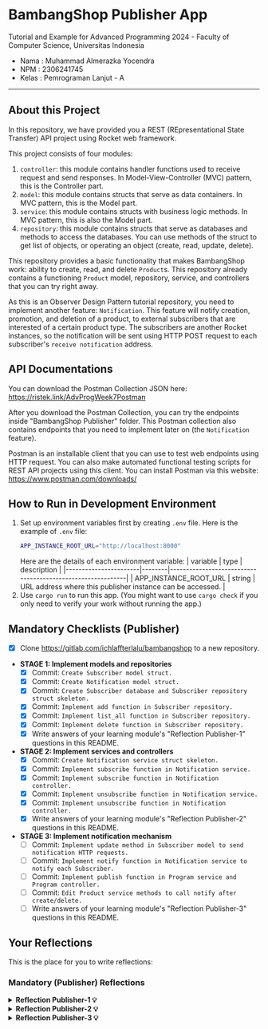 # BambangShop Publisher App
Tutorial and Example for Advanced Programming 2024 - Faculty of Computer Science, Universitas Indonesia

- Nama : Muhammad Almerazka Yocendra
- NPM : 2306241745
- Kelas : Pemrograman Lanjut - A

---

## About this Project
In this repository, we have provided you a REST (REpresentational State Transfer) API project using Rocket web framework.

This project consists of four modules:
1.  `controller`: this module contains handler functions used to receive request and send responses.
    In Model-View-Controller (MVC) pattern, this is the Controller part.
2.  `model`: this module contains structs that serve as data containers.
    In MVC pattern, this is the Model part.
3.  `service`: this module contains structs with business logic methods.
    In MVC pattern, this is also the Model part.
4.  `repository`: this module contains structs that serve as databases and methods to access the databases.
    You can use methods of the struct to get list of objects, or operating an object (create, read, update, delete).

This repository provides a basic functionality that makes BambangShop work: ability to create, read, and delete `Product`s.
This repository already contains a functioning `Product` model, repository, service, and controllers that you can try right away.

As this is an Observer Design Pattern tutorial repository, you need to implement another feature: `Notification`.
This feature will notify creation, promotion, and deletion of a product, to external subscribers that are interested of a certain product type.
The subscribers are another Rocket instances, so the notification will be sent using HTTP POST request to each subscriber's `receive notification` address.

## API Documentations

You can download the Postman Collection JSON here: https://ristek.link/AdvProgWeek7Postman

After you download the Postman Collection, you can try the endpoints inside "BambangShop Publisher" folder.
This Postman collection also contains endpoints that you need to implement later on (the `Notification` feature).

Postman is an installable client that you can use to test web endpoints using HTTP request.
You can also make automated functional testing scripts for REST API projects using this client.
You can install Postman via this website: https://www.postman.com/downloads/

## How to Run in Development Environment
1.  Set up environment variables first by creating `.env` file.
    Here is the example of `.env` file:
    ```bash
    APP_INSTANCE_ROOT_URL="http://localhost:8000"
    ```
    Here are the details of each environment variable:
    | variable              | type   | description                                                |
    |-----------------------|--------|------------------------------------------------------------|
    | APP_INSTANCE_ROOT_URL | string | URL address where this publisher instance can be accessed. |
2.  Use `cargo run` to run this app.
    (You might want to use `cargo check` if you only need to verify your work without running the app.)

## Mandatory Checklists (Publisher)
-   [x] Clone https://gitlab.com/ichlaffterlalu/bambangshop to a new repository.
-   **STAGE 1: Implement models and repositories**
    -   [x] Commit: `Create Subscriber model struct.`
    -   [x] Commit: `Create Notification model struct.`
    -   [x] Commit: `Create Subscriber database and Subscriber repository struct skeleton.`
    -   [x] Commit: `Implement add function in Subscriber repository.`
    -   [x] Commit: `Implement list_all function in Subscriber repository.`
    -   [x] Commit: `Implement delete function in Subscriber repository.`
    -   [x] Write answers of your learning module's "Reflection Publisher-1" questions in this README.
-   **STAGE 2: Implement services and controllers**
    -   [x] Commit: `Create Notification service struct skeleton.`
    -   [x] Commit: `Implement subscribe function in Notification service.`
    -   [x] Commit: `Implement subscribe function in Notification controller.`
    -   [x] Commit: `Implement unsubscribe function in Notification service.`
    -   [x] Commit: `Implement unsubscribe function in Notification controller.`
    -   [x] Write answers of your learning module's "Reflection Publisher-2" questions in this README.
-   **STAGE 3: Implement notification mechanism**
    -   [ ] Commit: `Implement update method in Subscriber model to send notification HTTP requests.`
    -   [ ] Commit: `Implement notify function in Notification service to notify each Subscriber.`
    -   [ ] Commit: `Implement publish function in Program service and Program controller.`
    -   [ ] Commit: `Edit Product service methods to call notify after create/delete.`
    -   [ ] Write answers of your learning module's "Reflection Publisher-3" questions in this README.

## Your Reflections
This is the place for you to write reflections:

### Mandatory (Publisher) Reflections

<details>
    <summary><strong> Reflection Publisher-1 💡 </strong></summary>
    
1. **In the Observer pattern diagram explained by the Head First Design Pattern book, Subscriber is defined as an interface. Explain based on your understanding of Observer design patterns, do we still need an interface (or trait in Rust) in this BambangShop case, or a single Model struct is enough?**
    > Dalam **Observer Pattern**, **Subscriber** biasanya didefinisikan sebagai _interface_ atau _trait_ (dalam Rust) agar berbagai jenis **subscriber** dapat memiliki metode yang sama meskipun perilakunya berbeda. Hal ini memungkinkan setiap jenis **subscriber** untuk merespons pembaruan dengan cara yang sesuai tanpa mengubah struktur utama. Namun, dalam kasus ***BambangShop***, saat ini hanya terdapat satu jenis Subscriber yang formatnya tetap, yaitu hanya menyimpan URL dan nama, tanpa adanya variasi dalam perilaku. Oleh karena itu, penggunaan _trait_ belum diperlukan, dan cukup menggunakan satu _struct model_ saja.
    
    > Meskipun demikian, jika di masa mendatang terdapat berbagai jenis subscriber dengan cara kerja yang berbeda—misalnya ada **subscriber** yang menerima notifikasi melalui email, SMS, atau _webhook_—maka penggunaan _trait_ akan lebih fleksibel. Dengan adanya _trait_, setiap **subscriber** dapat memiliki implementasi sendiri namun tetap konsisten dalam cara mereka menerima _update_.

2.  **id in Program and url in Subscriber is intended to be unique. Explain based on your understanding, is using Vec (list) sufficient or using DashMap (map/dictionary) like we currently use is necessary for this case?**
    >  Karena id di Program dan url di **Subscriber** dimaksudkan untuk unik, maka sebenarnya penggunaan **DashMap** lebih tepat dibandingkan **Vec**. Dalam **Vec**, keunikan tidak dijamin secara otomatis, sehingga untuk memastikan tidak ada duplikasi, kita harus melakukan iterasi manual setiap kali menambahkan atau mengecek data. Hal ini kurang efisien, terutama jika jumlah data terus bertambah. Sebaliknya, **DashMap** secara otomatis menjamin keunikan karena bekerja seperti _HashMap_, di mana setiap key harus unik. Dengan demikian, kita tidak perlu melakukan pengecekan manual untuk memastikan keunikan id dan url, yang membuat pengelolaan data menjadi lebih sederhana dan efisien.
    
    >  Jika dari segi performa, **DashMap** lebih unggul karena operasi pencarian, penyisipan, dan penghapusan data dilakukan dalam ***O(1)***, sedangkan **Vec** memerlukan ***(O(n))*** karena harus menelusuri elemen satu per satu. Selain itu, **DashMap** juga lebih aman dalam lingkungan  _multi-threading_, yang bisa berguna jika ada proses paralel yang mengakses data secara bersamaan. Jadi, meskipun **Vec** bisa digunakan untuk menyimpan data dalam kasus sederhana, **DashMap** lebih direkomendasikan karena menjamin keunikan data dan meningkatkan efisiensi dalam pengelolaan serta aksesnya.

3. **When programming using Rust, we are enforced by rigorous compiler constraints to make a thread-safe program. In the case of the List of Subscribers (SUBSCRIBERS) static variable, we used the DashMap external library for thread safe HashMap. Explain based on your understanding of design patterns, do we still need DashMap or we can implement Singleton pattern instead?**
    > Dalam kasus ini, penggunaan **DashMap** tetap diperlukan meskipun kita bisa menerapkan **Singleton** _pattern_. **Singleton** memang memastikan hanya ada satu _instance_ dari ***List of Subscribers*** di seluruh aplikasi, tetapi itu saja tidak cukup untuk menangani akses bersamaan oleh banyak _thread_ dalam kata lain tidak otomatis membuatnya _thread-safe_.
    
    > **Rust** sendiri mengutamakan _thread safety_, dan jika kita hanya menggunakan **Singleton** dengan _HashMap_ biasa, kita perlu tambahan _synchronization mechanism_ seperti **Mutex** atau **RwLock**. Masalahnya, ini bisa menyebabkan _bottleneck_, terutama jika ada banyak _thread_ yang ingin membaca atau menulis data secara bersamaan. Di sisi lain, **DashMap** sudah didesain untuk menangani _concurrency_ tanpa perlu _locking_ secara eksplisit. Artinya, kita tetap bisa baca dan tulis data dari banyak _thread_ tanpa khawatir mengalami _race condition_.
</details>
    
<details>
    <summary><strong> Reflection Publisher-2 💡 </strong></summary>
    
1. **In the Model-View Controller (MVC) compound pattern, there is no “Service” and “Repository”. Model in MVC covers both data storage and business logic. Explain based on your understanding of design principles, why we need to separate “Service” and “Repository” from a Model?**
    > Memisahkan **Service** dan **Repository** dari _Model_ dalam arsitektur **MVC** merupakan langkah yang penting untuk menjaga keteraturan dan kemudahan pemeliharaan kode. Jika semua tanggung jawab, seperti representasi data, akses ke _database_, dan logika bisnis diletakkan dalam _Model_, maka kode akan menjadi sulit dipahami, sulit diuji, serta rentan terhadap perubahan yang tidak terkontrol. Dengan pemisahan ini, **Repository** hanya bertanggung jawab untuk menangani operasi **CRUD** _(Create, Read, Update, Delete)_ terhadap data, seperti membaca atau menulis ke dalam _database_.
    
    > Sementara itu, **Service** berfungsi untuk mengelola logika bisnis, termasuk bagaimana data diproses sebelum dikirim ke **controller**. Pendekatan ini sejalan dengan prinsip **Single Responsibility (SRS)** dalam **SOLID**, yang menekankan bahwa setiap komponen dalam sistem harus memiliki tanggung jawab yang jelas dan spesifik. Selain meningkatkan keteraturan kode, pemisahan ini juga membuat sistem lebih fleksibel. Jika suatu saat nanti diperlukan perubahan pada sistem penyimpanan data, misalnya mengganti _database_ yang digunakan, maka hanya bagian **Repository** yang perlu disesuaikan tanpa mengubah logika bisnis di **Service** atau bagian lainnya. Selain itu, pengujian kode juga menjadi lebih mudah karena setiap komponen dapat diuji secara terpisah tanpa saling memengaruhi. Dengan demikian, pendekatan ini menghasilkan kode yang lebih bersih, terstruktur, dan mudah dikembangkan di masa depan.
  
2.  **What happens if we only use the Model? Explain your imagination on how the interactions between each model (Program, Subscriber, Notification) affect the code complexity for each model?**
    >  Jika kita hanya memakai Model seperti **Program**, **Subscriber**, dan **Notification** tanpa memisahkan **Service** dan **Repository**,  semua proses—mulai dari penyimpanan data sampai logika bisnis—akan tertumpuk dalam satu tempat. Akibatnya, kompleksitas kode meningkat, sulit dipahami, dan makin susah dipelihara. Bayangin aja, jika **Program**, **Subscriber**, dan **Notification** langsung saling terhubung tanpa pemisahan tugas, perubahan di satu bagian bisa membuat efek domino ke bagian lain yang mungkin tidak ada hubungannya.
    
    > Selain itu, Model akan memiliki terlalu banyak tanggung jawab, mulai dari menangani _query database_ hingga mengirim notifikasi ke API eksternal. Ini bertentangan dengan **Single Responsibility Principle (SRP)** karena satu komponen harus menangani berbagai tugas yang seharusnya dipisahkan. Akibatnya, kode menjadi sulit diuji, rentan terhadap duplikasi, serta kurang fleksibel ketika terjadi perubahan. Dengan demikian, tanpa pemisahan antara Model, **Service**, dan **Repository**, _maintainability_ akan berkurang sehingga sistem menjadi lebih sulit untuk dikembangkan di masa depan.

3. **Have you explored more about Postman? Tell us how this tool helps you to test your current work. You might want to also list which features in Postman you are interested in or feel like it is helpful to help your Group Project or any of your future software engineering projects**
    > Selama perkuliahan, saya sudah beberapa kali menggunakan **Postman** untuk menguji API. Menurut saya,**Postman** sangat membantu karena memungkinkan saya mengirim request ke server tanpa perlu membuat tampilan terlebih dahulu. Dengan alat ini, saya bisa langsung menguji berbagai metode seperti **GET**, **POST**, **PUT**, dan **DELETE**, sehingga proses _debugging_ dan pengembangan menjadi lebih efisien. Beberapa fitur yang menurut saya sangat berguna adalah _Collections_ untuk menyimpan dan mengelola request, _Environment Variables_ untuk mempermudah konfigurasi API, serta _Automated Testing_ untuk memastikan API bekerja sesuai harapan.
    
    > Selain itu, _API Documentation_ di **Postman** memungkinkan tim bekerja lebih efektif dengan dokumentasi yang lebih terstruktur, sehingga semua anggota tim dapat memahami bagaimana API bekerja tanpa perlu komunikasi berulang. **Postman** juga memiliki fitur _Mock Server_ yang memungkinkan pengujian frontend tetap berjalan meskipun _backend_ belum sepenuhnya siap, sehingga pengembangan bisa dilakukan lebih cepat dan paralel. Dengan berbagai fitur ini, Postman menjadi alat yang sangat bermanfaat dalam proyek pengembangan perangkat lunak karena dapat mempercepat pengujian, mengurangi _error_, serta mempermudah kolaborasi dan integrasi antara _frontend_ dan _backend_.
</details>

<details>
    <summary><strong> Reflection Publisher-3 💡 </strong></summary>
  
1. **Observer Pattern has two variations: Push model (publisher pushes data to subscribers) and Pull model (subscribers pull data from publisher). In this tutorial case, which variation of Observer Pattern that we use?**
    > Dalam kasus tutorial ini, pola **Observer** yang digunakan adalah **Push Model**. Pada **Push Model**, _publisher_ secara aktif mengirimkan data ke _subscriber_ setiap kali terjadi perubahan data (**CRUD**). Dalam konteks tutorial ini, setelah pengguna berlangganan (_subscribe_) ke suatu jenis produk, perubahan ini memeicu **NotificationService** untuk mengiterasi list _subscriber_ dan program secara otomatis akan mengirim notifikasi kepada mereka setiap kali ada produk baru, promosi, atau penghapusan produk. **Subscriber** tidak perlu meminta (_pull_) informasi secara manual, mereka hanya menerima data yang dikirim oleh _publisher_. Data yang dikirim DISINI mencakup detail produk, status, dan informasi _subscriber_.
    
    > Sebaliknya, pada **Pull Model**, _subscriber_ hanya akan mendapatkan data ketika mereka secara aktif meminta (_request_) informasi dari _publisher_. Namun, dalam kasus ini, _subscriber_ tidak meminta informasi secara langsung, melainkan hanya menunggu notifikasi dikirimkan oleh sistem, sehingga lebih cocok dengan konsep **Push Model**.
  
2.  **What are the advantages and disadvantages of using the other variation of Observer Pattern for this tutorial case? (example: if you answer Q1 with Push, then imagine if we used Pull)**
    >  Jika kita memakai **Pull Model**, _subscriber_ hanya akan mendapat notifikasi jika terdapat perubahan data, tetapi detail datanya baru diambil ketika memang dibutuhkan sehingga lebih fleksibel dan tidak menerima notifikasi yang tidak diperlukan. Beban _publisher_ juga berkurang karena tidak perlu terus-menerus mengirim data ke semua _subscriber_. Namun, kelemahannya adalah _subscriber_ harus aktif mengecek perubahan, yang bisa menambah beban kerja dan menyebabkan _delay_ karena informasi tidak langsung diterima secara _real-time_. Selain itu, hal ini bisa menjadi lebih boros _resource_ jika _subscriber_ terlalu sering melakukan pengecekan meskipun tidak ada update baru. Dalam kasus ini, **Push Model** lebih cocok karena memastikan _subscriber_ langsung mendapatkan informasi terbaru tanpa harus terus melakukan permintaan ke _publisher_.

3. **Explain what will happen to the program if we decide to not use multi-threading in the notification process.**
    > Jika program tidak menggunakan _multi-threading_ dalam proses notifikasi, semua notifikasi akan dikirim secara satu per satu dalam satu _thread_ utama. Hal ini menyebabkan beberapa masalah, terutama dalam hal efisiensi dan performa. Saat ada banyak _subscriber_, proses pengiriman notifikasi akan menjadi lebih lambat (_bottle-neck_) karena harus menunggu setiap notifikasi dikirim sebelum melanjutkan ke yang berikutnya. Akibatnya, _publisher_ bisa mengalami keterlambatan dalam menangani _request_ baru, terutama jika setiap notifikasi membutuhkan waktu lama untuk diproses.
    > Selain itu, tanpa _multi-threading_, program bisa menjadi kurang responsif, terutama jika ada proses lain yang berjalan bersamaan, seperti _update_ data atau penerimaan _request_ baru. Semua operasi akan berjalan secara berurutan (_synchronous_), sehingga jika ada satu _subscriber_ yang lambat dalam menerima notifikasi, seluruh sistem bisa ikut terhambat/_freeze_. Dengan _multi-threading_, notifikasi bisa dikirim secara paralel, sehingga _publisher_ tetap bisa menjalankan tugas lain tanpa harus menunggu setiap _subscriber_ selesai menerima notifikasi.

</details>  
